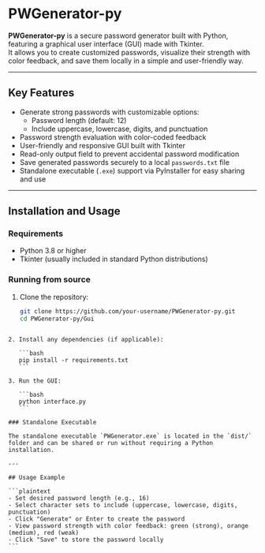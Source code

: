 # PWGenerator-py

**PWGenerator-py** is a secure password generator built with Python, featuring a graphical user interface (GUI) made with Tkinter.  
It allows you to create customized passwords, visualize their strength with color feedback, and save them locally in a simple and user-friendly way.

---

## Key Features

- Generate strong passwords with customizable options:
  - Password length (default: 12)
  - Include uppercase, lowercase, digits, and punctuation
- Password strength evaluation with color-coded feedback
- User-friendly and responsive GUI built with Tkinter
- Read-only output field to prevent accidental password modification
- Save generated passwords securely to a local `passwords.txt` file
- Standalone executable (`.exe`) support via PyInstaller for easy sharing and use

---

## Installation and Usage

### Requirements

- Python 3.8 or higher  
- Tkinter (usually included in standard Python distributions)

### Running from source

1. Clone the repository:
   ```bash
   git clone https://github.com/your-username/PWGenerator-py.git
   cd PWGenerator-py/Gui
````

2. Install any dependencies (if applicable):

   ```bash
   pip install -r requirements.txt
   ```

3. Run the GUI:

   ```bash
   python interface.py
   ```

### Standalone Executable

The standalone executable `PWGenerator.exe` is located in the `dist/` folder and can be shared or run without requiring a Python installation.

---

## Usage Example

```plaintext
- Set desired password length (e.g., 16)
- Select character sets to include (uppercase, lowercase, digits, punctuation)
- Click "Generate" or Enter to create the password
- View password strength with color feedback: green (strong), orange (medium), red (weak)
- Click "Save" to store the password locally
```







